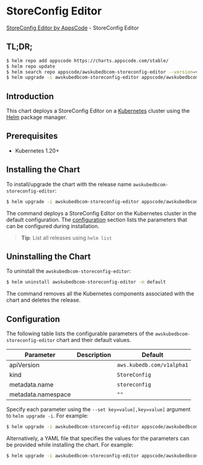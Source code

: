 # StoreConfig Editor

[StoreConfig Editor by AppsCode](https://appscode.com) - StoreConfig Editor

## TL;DR;

```bash
$ helm repo add appscode https://charts.appscode.com/stable/
$ helm repo update
$ helm search repo appscode/awskubedbcom-storeconfig-editor --version=v0.19.0
$ helm upgrade -i awskubedbcom-storeconfig-editor appscode/awskubedbcom-storeconfig-editor -n default --create-namespace --version=v0.19.0
```

## Introduction

This chart deploys a StoreConfig Editor on a [Kubernetes](http://kubernetes.io) cluster using the [Helm](https://helm.sh) package manager.

## Prerequisites

- Kubernetes 1.20+

## Installing the Chart

To install/upgrade the chart with the release name `awskubedbcom-storeconfig-editor`:

```bash
$ helm upgrade -i awskubedbcom-storeconfig-editor appscode/awskubedbcom-storeconfig-editor -n default --create-namespace --version=v0.19.0
```

The command deploys a StoreConfig Editor on the Kubernetes cluster in the default configuration. The [configuration](#configuration) section lists the parameters that can be configured during installation.

> **Tip**: List all releases using `helm list`

## Uninstalling the Chart

To uninstall the `awskubedbcom-storeconfig-editor`:

```bash
$ helm uninstall awskubedbcom-storeconfig-editor -n default
```

The command removes all the Kubernetes components associated with the chart and deletes the release.

## Configuration

The following table lists the configurable parameters of the `awskubedbcom-storeconfig-editor` chart and their default values.

|     Parameter      | Description |               Default                |
|--------------------|-------------|--------------------------------------|
| apiVersion         |             | <code>aws.kubedb.com/v1alpha1</code> |
| kind               |             | <code>StoreConfig</code>             |
| metadata.name      |             | <code>storeconfig</code>             |
| metadata.namespace |             | <code>""</code>                      |


Specify each parameter using the `--set key=value[,key=value]` argument to `helm upgrade -i`. For example:

```bash
$ helm upgrade -i awskubedbcom-storeconfig-editor appscode/awskubedbcom-storeconfig-editor -n default --create-namespace --version=v0.19.0 --set apiVersion=aws.kubedb.com/v1alpha1
```

Alternatively, a YAML file that specifies the values for the parameters can be provided while
installing the chart. For example:

```bash
$ helm upgrade -i awskubedbcom-storeconfig-editor appscode/awskubedbcom-storeconfig-editor -n default --create-namespace --version=v0.19.0 --values values.yaml
```
